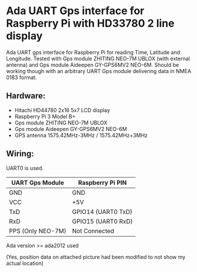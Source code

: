 # Ada UART Gps interface for Raspberry Pi with HD33780 2 line display

Ada UART gps interface for Raspberry Pi for reading Time, Latitude and Longitude. Tested with Gps module ZHITING NEO-7M UBLOX (with external antenna) and Gps module Aideepen GY-GPS6MV2 NEO-6M. Should be working though with an arbitrary UART Gps module delivering data in NMEA 0183 format.

## Hardware:
* Hitachi HD44780 2x16 5x7 LCD display
* Raspberry Pi 3 Model B+
* Gps module ZHITING NEO-7M UBLOX
* Gps module Aideepen GY-GPS6MV2 NEO-6M 
* GPS antenna 1575.42MHz-3MHz / 1575.42MHz+3MHz 

## Wiring:
UART0 is used.

| UART Gps Module  |  Raspberry Pi PIN |
| --- | --- |
|GND | GND |
|VCC | +5V |
|TxD | GPIO14 (UART0 TxD) |
|RxD | GPIO15 (UART0 RxD) |
|PPS (Only NEO-7M) | Not Connected |


Ada version >= ada2012 used


(Yes, position data on attached picture had been modified to not show my actual location)